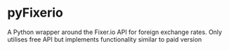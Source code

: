 # pyFixerio
A Python wrapper around the Fixer.io API for foreign exchange rates. Only utilises free API but implements functionality similar to paid version
